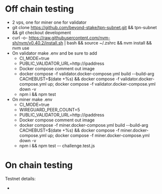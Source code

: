 # Off chain testing

- 2 vps, one for miner one for validator
- git clone https://github.com/beyond-stake/tpn-subnet.git && tpn-subnet && git checkout development
- curl -o- https://raw.githubusercontent.com/nvm-sh/nvm/v0.40.2/install.sh | bash && source ~/.zshrc && nvm install && nvm use
- On validator make .env and be sure to add
    - CI_MODE=true
    - PUBLIC_VALIDATOR_URL=http://ipaddress
    - Docker compose comment out image
    - docker compose -f validator.docker-compose.yml build --build-arg CACHEBUST=$(date +%s) && docker compose -f validator.docker-compose.yml up; docker compose -f validator.docker-compose.yml down -v
    - npm i && npm test
- On miner make .env
    - CI_MODE=true
    - WIREGUARD_PEER_COUNT=5
    - PUBLIC_VALIDATOR_URL=http://ipaddress
    - Docker compose comment out image
    - docker compose -f miner.docker-compose.yml build --build-arg CACHEBUST=$(date +%s) && docker compose -f miner.docker-compose.yml up; docker compose -f miner.docker-compose.yml down -v
    - npm i && npm test -- challenge.test.js


# On chain testing

Testnet details:

- 